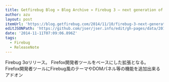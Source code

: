 ```yaml
---
title: Getfirebug Blog » Blog Archive » Firebug 3 – next generation of Firebug
author: azu
layout: post
itemUrl: 'https://blog.getfirebug.com/2014/11/10/firebug-3-next-generation-of-firebug/'
editJSONPath: 'https://github.com/jser/jser.info/edit/gh-pages/data/2014/11/index.json'
date: '2014-11-11T07:09:06.896Z'
tags:
  - Firebug
  - ReleaseNote
---
```

Firebug 3αリリース。
Firefox開発者ツールをベースにした拡張となる。
Firefox開発者ツールにFirebug風のテーマやDOMパネル等の機能を追加出来るアドオン
